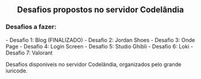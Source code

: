<h2 align="center"> Desafios propostos no servidor Codelândia </h2>

<h3>Desafios a fazer: </h3>
    - Desafio 1: Blog (FINALIZADO)
    - Desafio 2: Jordan Shoes
    - Desafio 3: Onde Page
    - Desafio 4: Login Screen
    - Desafio 5: Studio Ghibli
    - Desafio 6: Loki
    - Desafio 7: Valorant

<p> Desafios disponíveis no servidor Codelândia, organizados pelo grande iuricode.</p>